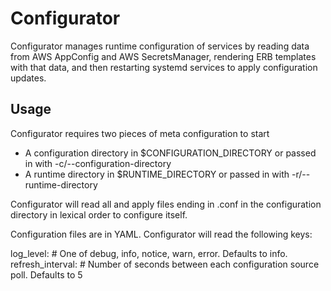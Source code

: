 # Configurator

Configurator manages runtime configuration of services by reading data from AWS AppConfig and AWS SecretsManager, rendering ERB templates with that data, and then restarting systemd services to apply configuration updates.

## Usage
Configurator requires two pieces of meta configuration to start
- A configuration directory in $CONFIGURATION_DIRECTORY or passed in with -c/--configuration-directory
- A runtime directory in $RUNTIME_DIRECTORY or passed in with -r/--runtime-directory

Configurator will read all and apply files ending in .conf in the configuration directory in lexical order to configure itself.

Configuration files are in YAML. Configurator will read the following keys:

log_level: # One of debug, info, notice, warn, error. Defaults to info.
refresh_interval: # Number of seconds between each configuration source poll. Defaults to 5
